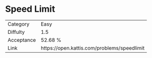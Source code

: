 # Speed Limit

<table>
    <tr>
        <td>Category</td>
        <td>Easy</td>
    </tr>
    <tr>
        <td>Diffulty</td>
        <td>1.5</td>
    </tr>
    <tr>
        <td>Acceptance</td>
        <td>52.68 %</td>
    </tr>
    <tr>
        <td>Link</td>
        <td>https://open.kattis.com/problems/speedlimit</td>
    </tr>
</table>